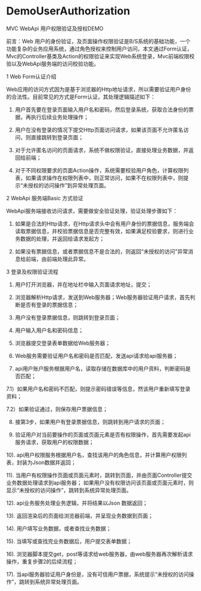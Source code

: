 DemoUserAuthorization
=====================

MVC WebApi 用户权限验证及授权DEMO

前言：Web 用户的身份验证，及页面操作权限验证是B/S系统的基础功能，一个功能复杂的业务应用系统，通过角色授权来控制用户访问，本文通过Form认证，Mvc的Controller基类及Action的权限验证来实现Web系统登录，Mvc前端权限校验以及WebApi服务端的访问校验功能。


1 Web Form认证介绍

Web应用的访问方式因为是基于浏览器的Http地址请求，所以需要验证用户身份的合法性。目前常见的方式是Form认证，其处理逻辑描述如下：

1) 用户首先要在登录页面输入用户名和密码，然后登录系统，获取合法身份的票据，再执行后续业务处理操作；

2) 用户在没有登录的情况下提交Http页面访问请求，如果该页面不允许匿名访问，则直接跳转到登录页面；

3) 对于允许匿名访问的页面请求，系统不做权限验证，直接处理业务数据，并返回给前端；

4) 对于不同权限要求的页面Action操作，系统需要校验用户角色，计算权限列表，如果请求操作在权限列表中，则正常访问，如果不在权限列表中，则提示“未授权的访问操作”到异常处理页面。


2 WebApi 服务端Basic 方式验证

WebApi服务端接收访问请求，需要做安全验证处理，验证处理步骤如下：

1) 如果是合法的Http请求，在Http请求头中会有用户身份的票据信息，服务端会读取票据信息，并校验票据信息是否完整有效，如果满足校验要求，则进行业务数据的处理，并返回给请求发起方；

2) 如果没有票据信息，或者票据信息不是合法的，则返回“未授权的访问”异常消息给前端，由前端处理此异常。

3 登录及权限验证流程

1) 用户打开浏览器，并在地址栏中输入页面请求地址，提交；
2) 浏览器解析Http请求，发送到Web服务器；Web服务器验证用户请求，首先判断是否有登录的票据信息；

3) 用户没有登录票据信息，则跳转到登录页面；

4) 用户输入用户名和密码信息；

5) 浏览器提交登录表单数据给Web服务器；

6) Web服务需要验证用户名和密码是否匹配，发送api请求给api服务器；

7) api用户账户服务根据用户名，读取存储在数据库中的用户资料，判断密码是否匹配；

7.1）如果用户名和密码不匹配，则提示密码错误等信息，然该用户重新填写登录资料；

7.2）如果验证通过，则保存用户票据信息；

8) 接第3步，如果用户有登录票据信息，则跳转到用户请求的页面；

9) 验证用户对当前要操作的页面或页面元素是否有权限操作，首先需要发起api服务请求，获取用户的权限数据；

10). api用户权限服务根据用户名，查找该用户的角色信息，并计算用户权限列表，封装为Json数据并返回；

11). 当用户有权限操作页面或页面元素时，跳转到页面，并由页面Controller提交业务数据处理请求到api服务器；
   如果用户没有权限访问该页面或页面元素时，则显示“未授权的访问操作”，跳转到系统异常处理页面。
   
12). api业务服务处理业务逻辑，并将结果以Json 数据返回；

13). 返回渲染后的页面给浏览器前端，并呈现业务数据到页面；

14). 用户填写业务数据，或者查找业务数据；

15). 当填写或查找完业务数据后，用户提交表单数据；

16). 浏览器脚本提交get，post等请求给web服务器，由web服务器再次解析请求操作，重复步骤2的后续流程；

17). 当api服务器验证用户身份是，没有可信用户票据，系统提示“未授权的访问操作”，跳转到系统异常处理页面。
